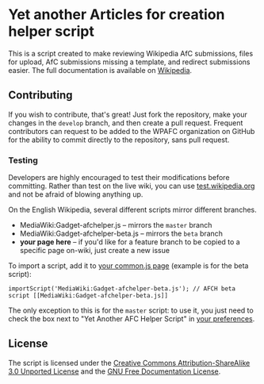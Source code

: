 Yet another Articles for creation helper script
========
This is a script created to make reviewing Wikipedia AfC submissions, files for upload, AfC submissions missing a template, and redirect submissions easier. The full documentation is available on [Wikipedia](https://en.wikipedia.org/wiki/Wikipedia:WikiProject_Articles_for_creation/Helper_script#Documentation).

## Contributing
If you wish to contribute, that's great! Just fork the repository, make your changes in the `develop` branch, and then create a pull request. Frequent contributors can request to be added to the WPAFC organization on GitHub for the ability to commit directly to the repository, sans pull request.

### Testing
Developers are highly encouraged to test their modifications before committing. Rather than test on the live wiki, you can use [test.wikipedia.org](http://test.wikipedia.org/wiki/Main_Page) and not be afraid of blowing anything up.

On the English Wikipedia, several different scripts mirror different branches.
* MediaWiki:Gadget-afchelper.js &ndash; mirrors the `master` branch
* MediaWiki:Gadget-afchelper-beta.js &ndash; mirrors the `beta` branch
* **your page here** &ndash; if you'd like for a feature branch to be copied to a specific page on-wiki, just create a new issue

To import a script, add it to [your common.js page](http://en.wikipedia.org/wiki/Special:MyPage/common.js) (example is for the beta script):

    importScript('MediaWiki:Gadget-afchelper-beta.js'); // AFCH beta script [[MediaWiki:Gadget-afchelper-beta.js]]

The only exception to this is for the `master` script: to use it, you just need to check the box next to "Yet Another AFC Helper Script" in [your preferences](http://en.wikipedia.org/wiki/Special:Preferences#mw-prefsection-gadgets).

## License
The script is licensed under the [Creative Commons Attribution-ShareAlike 3.0 Unported License](http://en.wikipedia.org/wiki/Wikipedia:Text_of_Creative_Commons_Attribution-ShareAlike_3.0_Unported_License) and the [GNU Free Documentation License](http://en.wikipedia.org/wiki/Wikipedia:Text_of_the_GNU_Free_Documentation_License).
